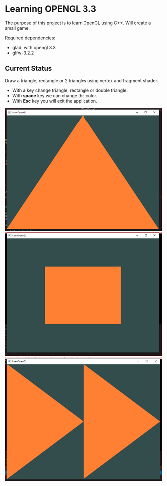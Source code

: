 # Learning OPENGL 3.3

The purpose of this project is to learn OpenGL using C++. Will create a small game.

Required dependencies:

* glad: with opengl 3.3
* glfw-3.2.2

## Current Status

Draw a triangle, rectangle or 2 triangles using vertex and fragment shader. 
* With **a** key change triangle, rectangle or double triangle.
* With **space** key we can change the color.
* With **Esc** key you will exit the application.

![triangle with shaders](images/triangle1.PNG)
![rectangle with shaders](images/rectangle1.PNG)
![double triangle with shaders](images/triangle2.PNG)